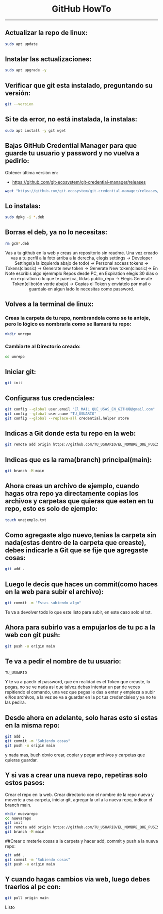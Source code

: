 <h1 align="center">GitHub HowTo</h1>
<hr>


## Actualizar la repo de linux:

```bash
sudo apt update 
```

## Instalar las actualizaciones:
```bash
sudo apt upgrade -y
```

## Verificar que git esta instalado, preguntando su versión:
```bash
git --version
```

## Si te da error, no está instalada, la instalas:
```bash
sudo apt install -y git wget
```

## Bajas GitHub Credential Manager para que guarde tu usuario y password y no vuelva a pedirlo:
Obtener última versión en: 
- https://github.com/git-ecosystem/git-credential-manager/releases

```bash
wget "https://github.com/git-ecosystem/git-credential-manager/releases/download/v2.4.1/gcm-linux_amd64.2.4.1.deb"
```

## Lo instalas:
```bash
sudo dpkg -i *.deb
```

## Borras el deb, ya no lo necesitas:
```bash
rm gcm*.deb
```

<p style="text-align: center;">Vas a tu github en la web y creas un repositorio sin readme. 
Una vez creado vas a tu perfil a la foto arriba a la derecha, elegis settings -> Developer Settings(a la izquierda abajo de todo) -> Personal access tokens -> Tokens(classic) -> Generate new token -> Generate New token(classic)-> En Note escribis algo ejemmplo Repos desde PC, en Expiration elegis 30 dias o no expiration o lo que te parezca, tildas public_repo -> Elegis Generate Token(el botón verde abajo) -> Copias el Token y enviatelo por mail o guardalo en algun lado lo necesitas como password.
</p>

## Volves a la terminal de linux:

### Creas la carpeta de tu repo, nombrandola como se te antoje, pero lo lógico es nombrarla como se llamará tu repo:
```bash
mkdir unrepo
```

### Cambiarte al Directorio creado:
```bash
cd unrepo
```

## Iniciar git:
```bash
git init
```

## Configuras tus credenciales:
```bash
git config --global user.email "El_MAIL_QUE_USAS_EN_GITHUB@gmail.com"
git config --global user.name "TU_USUARIO"
git config --global --replace-all credential.helper store
```

## Indicas a Git donde esta tu repo en la web:
```bash
git remote add origin https://github.com/TU_USUARIO/EL_NOMBRE_QUE_PUSISTE_A_TU_REPO.git
```

## Indicas que es la rama(branch) principal(main):
```bash
git branch -M main
```

## Ahora creas un archivo de ejemplo, cuando hagas otra repo ya directamente copias los archivos y carpetas que quieras que esten en tu repo, esto es solo de ejemplo:
```bash
touch unejemplo.txt
```

## Como agregaste algo nuevo,tenias la carpeta sin nada(estas dentro de la carpeta que creaste), debes indicarle a Git que se fije que agregaste cosas:
```bash
git add .
```

## Luego le decis que haces un commit(como haces en la web para subir el archivo):
```bash
git commit -m "Estas subiendo algo"
```

Te va a devolver todo lo que este listo para subir, en este caso solo el txt.

## Ahora para subirlo vas a empujarlos de tu pc a la web con git push:
```bash
git push -u origin main
```

## Te va a pedir el nombre de tu usuario:
```bash
TU_USUARIO
```


Y te va a paedir el password, que en realidad es el Token que creaste, lo pegas, no se ve nada asi que talvez debas intentar un par de veces repitiendo el comando, una vez que pegas le das a enter y empieza a subir el/los archivos, a la vez se va a guardar en la pc tus credenciales y ya no te las pedira.

## Desde ahora en adelante, solo haras esto si estas en la misma repo:
```bash
git add .
git commit -m "Subiendo cosas"
git push -u origin main
```


y nada mas, bueh obvio crear, copiar y pegar archivos y carpetas que quieras guardar.

## Y si vas a crear una nueva repo, repetiras solo estos pasos:
Crear el repo en la web.
Crear directorio con el nombre de la repo nueva y moverte a esa carpeta, iniciar git, agregar la url a la nueva repo, indicar el branch main.

```bash
mkdir nuevarepo
cd nuevarepo
git init
git remote add origin https://github.com/TU_USUARIO/EL_NOMBRE_QUE_PUSISTE_A_TU_REPO.git
git branch -M main
```

##Crear o meterle cosas a la carpeta y hacer add, commit y push a la nueva repo:
```bash
git add .
git commit -m "Subiendo cosas"
git push -u origin main
```

## Y cuando hagas cambios via web, luego debes traerlos al pc con:
```bash
git pull origin main
```

Listo
